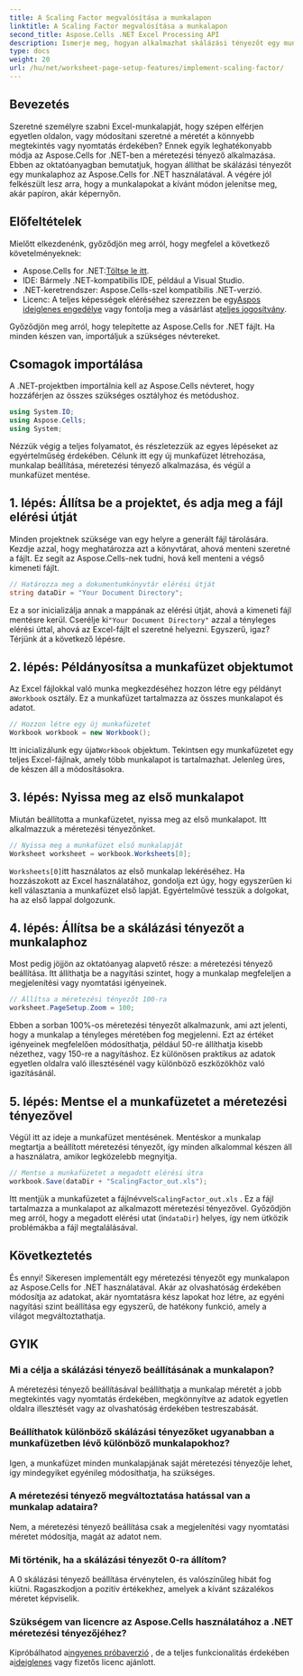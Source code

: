 ```yaml
---
title: A Scaling Factor megvalósítása a munkalapon
linktitle: A Scaling Factor megvalósítása a munkalapon
second_title: Aspose.Cells .NET Excel Processing API
description: Ismerje meg, hogyan alkalmazhat skálázási tényezőt egy munkalapon az Aspose.Cells for .NET használatával a lépésenkénti oktatóanyag, példák és GYIK segítségével. Tökéletes a zökkenőmentes méretezéshez.
type: docs
weight: 20
url: /hu/net/worksheet-page-setup-features/implement-scaling-factor/
---
```

## Bevezetés

Szeretné személyre szabni Excel-munkalapját, hogy szépen elférjen egyetlen oldalon, vagy módosítani szeretné a méretét a könnyebb megtekintés vagy nyomtatás érdekében? Ennek egyik leghatékonyabb módja az Aspose.Cells for .NET-ben a méretezési tényező alkalmazása. Ebben az oktatóanyagban bemutatjuk, hogyan állíthat be skálázási tényezőt egy munkalaphoz az Aspose.Cells for .NET használatával. A végére jól felkészült lesz arra, hogy a munkalapokat a kívánt módon jelenítse meg, akár papíron, akár képernyőn.

## Előfeltételek

Mielőtt elkezdenénk, győződjön meg arról, hogy megfelel a következő követelményeknek:

-  Aspose.Cells for .NET:[Töltse le itt](https://releases.aspose.com/cells/net/).
- IDE: Bármely .NET-kompatibilis IDE, például a Visual Studio.
- .NET-keretrendszer: Aspose.Cells-szel kompatibilis .NET-verzió.
-  Licenc: A teljes képességek eléréséhez szerezzen be egy[Aspos ideiglenes engedélye](https://purchase.aspose.com/temporary-license/) vagy fontolja meg a vásárlást a[teljes jogosítvány](https://purchase.aspose.com/buy).

Győződjön meg arról, hogy telepítette az Aspose.Cells for .NET fájlt. Ha minden készen van, importáljuk a szükséges névtereket.


## Csomagok importálása

A .NET-projektben importálnia kell az Aspose.Cells névteret, hogy hozzáférjen az összes szükséges osztályhoz és metódushoz.

```csharp
using System.IO;
using Aspose.Cells;
using System;
```

Nézzük végig a teljes folyamatot, és részletezzük az egyes lépéseket az egyértelműség érdekében. Célunk itt egy új munkafüzet létrehozása, munkalap beállítása, méretezési tényező alkalmazása, és végül a munkafüzet mentése. 

## 1. lépés: Állítsa be a projektet, és adja meg a fájl elérési útját

Minden projektnek szüksége van egy helyre a generált fájl tárolására. Kezdje azzal, hogy meghatározza azt a könyvtárat, ahová menteni szeretné a fájlt. Ez segít az Aspose.Cells-nek tudni, hová kell menteni a végső kimeneti fájlt.

```csharp
// Határozza meg a dokumentumkönyvtár elérési útját
string dataDir = "Your Document Directory";
```


 Ez a sor inicializálja annak a mappának az elérési útját, ahová a kimeneti fájl mentésre kerül. Cserélje ki`"Your Document Directory"` azzal a tényleges elérési úttal, ahová az Excel-fájlt el szeretné helyezni. Egyszerű, igaz? Térjünk át a következő lépésre.


## 2. lépés: Példányosítsa a munkafüzet objektumot

 Az Excel fájlokkal való munka megkezdéséhez hozzon létre egy példányt a`Workbook` osztály. Ez a munkafüzet tartalmazza az összes munkalapot és adatot.

```csharp
// Hozzon létre egy új munkafüzetet
Workbook workbook = new Workbook();
```


 Itt inicializálunk egy újat`Workbook` objektum. Tekintsen egy munkafüzetet egy teljes Excel-fájlnak, amely több munkalapot is tartalmazhat. Jelenleg üres, de készen áll a módosításokra.


## 3. lépés: Nyissa meg az első munkalapot

Miután beállította a munkafüzetet, nyissa meg az első munkalapot. Itt alkalmazzuk a méretezési tényezőnket.

```csharp
// Nyissa meg a munkafüzet első munkalapját
Worksheet worksheet = workbook.Worksheets[0];
```


`Worksheets[0]`itt használatos az első munkalap lekéréséhez. Ha hozzászokott az Excel használatához, gondolja ezt úgy, hogy egyszerűen ki kell választania a munkafüzet első lapját. Egyértelművé tesszük a dolgokat, ha az első lappal dolgozunk.


## 4. lépés: Állítsa be a skálázási tényezőt a munkalaphoz

Most pedig jöjjön az oktatóanyag alapvető része: a méretezési tényező beállítása. Itt állíthatja be a nagyítási szintet, hogy a munkalap megfeleljen a megjelenítési vagy nyomtatási igényeinek.

```csharp
// Állítsa a méretezési tényezőt 100-ra
worksheet.PageSetup.Zoom = 100;
```


Ebben a sorban 100%-os méretezési tényezőt alkalmazunk, ami azt jelenti, hogy a munkalap a tényleges méretében fog megjelenni. Ezt az értéket igényeinek megfelelően módosíthatja, például 50-re állíthatja kisebb nézethez, vagy 150-re a nagyításhoz. Ez különösen praktikus az adatok egyetlen oldalra való illesztésénél vagy különböző eszközökhöz való igazításánál.


## 5. lépés: Mentse el a munkafüzetet a méretezési tényezővel

Végül itt az ideje a munkafüzet mentésének. Mentéskor a munkalap megtartja a beállított méretezési tényezőt, így minden alkalommal készen áll a használatra, amikor legközelebb megnyitja.

```csharp
// Mentse a munkafüzetet a megadott elérési útra
workbook.Save(dataDir + "ScalingFactor_out.xls");
```


 Itt mentjük a munkafüzetet a fájlnévvel`ScalingFactor_out.xls` . Ez a fájl tartalmazza a munkalapot az alkalmazott méretezési tényezővel. Győződjön meg arról, hogy a megadott elérési utat (in`dataDir`) helyes, így nem ütközik problémákba a fájl megtalálásával.


## Következtetés

És ennyi! Sikeresen implementált egy méretezési tényezőt egy munkalapon az Aspose.Cells for .NET használatával. Akár az olvashatóság érdekében módosítja az adatokat, akár nyomtatásra kész lapokat hoz létre, az egyéni nagyítási szint beállítása egy egyszerű, de hatékony funkció, amely a világot megváltoztathatja.

## GYIK

### Mi a célja a skálázási tényező beállításának a munkalapon?  
A méretezési tényező beállításával beállíthatja a munkalap méretét a jobb megtekintés vagy nyomtatás érdekében, megkönnyítve az adatok egyetlen oldalra illesztését vagy az olvashatóság érdekében testreszabását.

### Beállíthatok különböző skálázási tényezőket ugyanabban a munkafüzetben lévő különböző munkalapokhoz?  
Igen, a munkafüzet minden munkalapjának saját méretezési tényezője lehet, így mindegyiket egyénileg módosíthatja, ha szükséges.

### A méretezési tényező megváltoztatása hatással van a munkalap adataira?  
Nem, a méretezési tényező beállítása csak a megjelenítési vagy nyomtatási méretet módosítja, magát az adatot nem.

### Mi történik, ha a skálázási tényezőt 0-ra állítom?  
A 0 skálázási tényező beállítása érvénytelen, és valószínűleg hibát fog kiütni. Ragaszkodjon a pozitív értékekhez, amelyek a kívánt százalékos méretet képviselik.

### Szükségem van licencre az Aspose.Cells használatához a .NET méretezési tényezőjéhez?  
 Kipróbálhatod a[ingyenes próbaverzió](https://releases.aspose.com/) , de a teljes funkcionalitás érdekében a[ideiglenes](https://purchase.aspose.com/temporary-license/) vagy fizetős licenc ajánlott.
